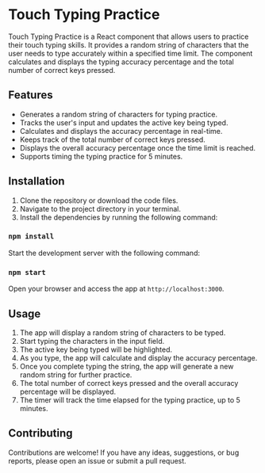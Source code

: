 # Touch Typing Practice

Touch Typing Practice is a React component that allows users to practice their touch typing skills. It provides a random string of characters that the user needs to type accurately within a specified time limit. The component calculates and displays the typing accuracy percentage and the total number of correct keys pressed.

## Features

- Generates a random string of characters for typing practice.
- Tracks the user's input and updates the active key being typed.
- Calculates and displays the accuracy percentage in real-time.
- Keeps track of the total number of correct keys pressed.
- Displays the overall accuracy percentage once the time limit is reached.
- Supports timing the typing practice for 5 minutes.

## Installation

1. Clone the repository or download the code files.
2. Navigate to the project directory in your terminal.
3. Install the dependencies by running the following command:

### `npm install`

Start the development server with the following command:

### `npm start`
Open your browser and access the app at `http://localhost:3000`.

## Usage

1. The app will display a random string of characters to be typed.
2. Start typing the characters in the input field.
3. The active key being typed will be highlighted.
4. As you type, the app will calculate and display the accuracy percentage.
5. Once you complete typing the string, the app will generate a new random string for further practice.
6. The total number of correct keys pressed and the overall accuracy percentage will be displayed.
7. The timer will track the time elapsed for the typing practice, up to 5 minutes.

## Contributing

Contributions are welcome! If you have any ideas, suggestions, or bug reports, please open an issue or submit a pull request.

